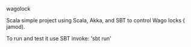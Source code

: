 wagolock



Scala simple project using Scala, Akka, and SBT to control Wago locks ( jamod).

To run and test it use SBT invoke: 'sbt run'
